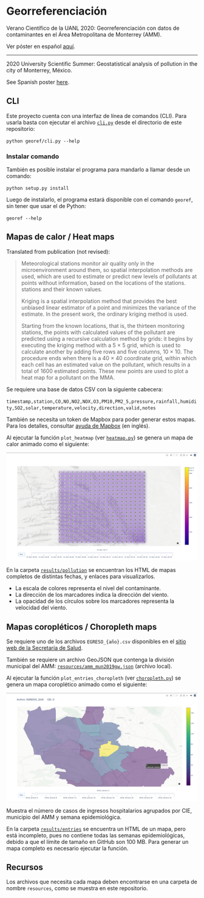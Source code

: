 # Georreferenciación

Verano Científico de la UANL 2020:
Georreferenciación con datos de contaminantes en el Área Metropolitana de Monterrey (AMM).

Ver póster en español [aquí](https://uanledu-my.sharepoint.com/:b:/g/personal/andres_ortizlpz_uanl_edu_mx/EWu9182vF_BGgz2Ai2FZDVQBURQJADUHYJ_OZv_6INo-TA?e=Vfn6gq).

---

2020 University Scientific Summer:
Geostatistical analysis of pollution in the city of Monterrey, México.

See Spanish poster [here](https://uanledu-my.sharepoint.com/:b:/g/personal/andres_ortizlpz_uanl_edu_mx/EWu9182vF_BGgz2Ai2FZDVQBURQJADUHYJ_OZv_6INo-TA?e=Vfn6gq).

## CLI

Este proyecto cuenta con una interfaz de línea de comandos (CLI).
Para usarla basta con ejecutar el archivo [`cli.py`](/georef/cli.py) desde el directorio de este repositorio:

`python georef/cli.py --help`

### Instalar comando

También es posible instalar el programa para mandarlo a llamar desde un comando:

`python setup.py install`

Luego de instalarlo, el programa estará disponible con el comando `georef`, sin tener que usar el de Python:

`georef --help`

## Mapas de calor / Heat maps

Translated from publication (not revised):

> Meteorological stations monitor air quality only in the microenvironment around them, so spatial interpolation methods are used, which are used to estimate or predict new levels of pollutants at points without information, based on the locations of the stations. stations and their known values.
> 
> Kriging is a spatial interpolation method that provides the best unbiased linear estimator of a point and minimizes the variance of the estimate. In the present work, the ordinary kriging method is used.
> 
> Starting from the known locations, that is, the thirteen monitoring stations, the points with calculated values ​​of the pollutant are predicted using a recursive calculation method by grids: it begins by executing the kriging method with a 5 × 5 grid, which is used to calculate another by adding five rows and five columns, 10 × 10. The procedure ends when there is a 40 × 40 coordinate grid, within which each cell has an estimated value on the pollutant, which results in a total of 1600 estimated points. These new points are used to plot a heat map for a pollutant on the MMA.

Se requiere una base de datos CSV con la siguiente cabecera:

`timestamp,station,CO,NO,NO2,NOX,O3,PM10,PM2_5,pressure,rainfall,humidity,SO2,solar,temperature,velocity,direction,valid,notes`

También se necesita un token de Mapbox para poder generar estos mapas. Para los detalles, consultar [ayuda de Mapbox](https://docs.mapbox.com/help/tutorials/get-started-tokens-api/) (en inglés).

Al ejecutar la función `plot_heatmap`
(ver [`heatmap.py`](/georef/heatmap.py))
se genera un mapa de calor animado como el siguiente:

![Mapa de calor](/results/pollution/demo.png)

En la carpeta [`results/pollution`](/results/pollution)
se encuentran los HTML de mapas completos de distintas fechas,
y enlaces para visualizarlos.

- La escala de colores representa el nivel del contaminante.
- La dirección de los marcadores indica la dirección del viento.
- La opacidad de los círculos sobre los marcadores representa la velocidad del viento.

## Mapas coropléticos / Choropleth maps

Se requiere uno de los archivos `EGRESO_{año}.csv` disponibles en el
[sitio web de la Secretaría de Salud](http://www.dgis.salud.gob.mx/contenidos/basesdedatos/da_egresoshosp_gobmx.html).

También se requiere un archivo GeoJSON que contenga la división municipal del AMM:
[`resources/amm_mun2019gw.json`](/resources/amm_mun2019gw.json) (archivo local).

Al ejecutar la función `plot_entries_choropleth`
(ver [`choropleth.py`](/georef/choropleth.py))
se genera un mapa coroplético animado como el siguiente:

![Mapa coroplético](/results/entries/demo.png)

Muestra el número de casos de ingresos hospitalarios agrupados por CIE,
municipio del AMM y semana epidemiológica.

En la carpeta [`results/entries`](/results/entries)
se encuentra un HTML de un mapa, pero está incompleto,
pues no contiene todas las semanas epidemiológicas,
debido a que el límite de tamaño en GitHub son 100 MB.
Para generar un mapa completo es necesario ejecutar la función.

## Recursos

Los archivos que necesita cada mapa deben encontrarse en una carpeta de nombre `resources`, como se muestra en este repositorio.
